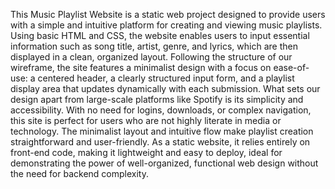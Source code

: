 This Music Playlist Website is a static web project designed to provide users with a simple and intuitive platform for creating and viewing music playlists. Using basic HTML and CSS, the website enables users to input essential information such as song title, artist, genre, and lyrics, which are then displayed in a clean, organized layout. Following the structure of our wireframe, the site features a minimalist design with a focus on ease-of-use: a centered header, a clearly structured input form, and a playlist display area that updates dynamically with each submission. What sets our design apart from large-scale platforms like Spotify is its simplicity and accessibility. With no need for logins, downloads, or complex navigation, this site is perfect for users who are not highly literate in media or technology. The minimalist layout and intuitive flow make playlist creation straightforward and user-friendly. As a static website, it relies entirely on front-end code, making it lightweight and easy to deploy, ideal for demonstrating the power of well-organized, functional web design without the need for backend complexity.
